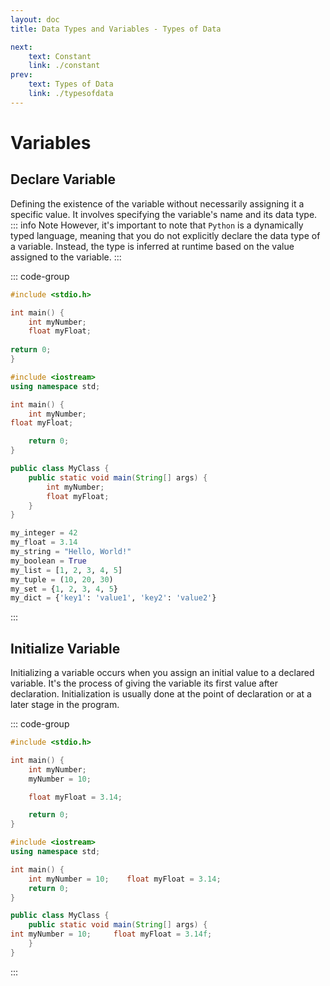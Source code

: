 ```yaml
---
layout: doc
title: Data Types and Variables - Types of Data

next:
    text: Constant
    link: ./constant
prev:
    text: Types of Data
    link: ./typesofdata
---
```


# Variables
## Declare Variable
Defining the existence of the variable without necessarily assigning it a specific value. It involves specifying the variable's name and its data type.
::: info Note
However, it's important to note that `Python` is a dynamically typed language, meaning that you do not explicitly declare the data type of a variable. Instead, the type is inferred at runtime based on the value assigned to the variable.
:::

::: code-group
```c [c]
#include <stdio.h>

int main() {
    int myNumber;
    float myFloat;
    
return 0;
}
```
```c++ [c++]
#include <iostream>
using namespace std;

int main() {
    int myNumber;
float myFloat;

    return 0;
}
```
```java [java]
public class MyClass {
    public static void main(String[] args) {
        int myNumber;
        float myFloat;
    }
}
```
```python [python]
my_integer = 42
my_float = 3.14
my_string = "Hello, World!"
my_boolean = True
my_list = [1, 2, 3, 4, 5]
my_tuple = (10, 20, 30)
my_set = {1, 2, 3, 4, 5}
my_dict = {'key1': 'value1', 'key2': 'value2'}
```
:::

## Initialize Variable
Initializing a variable occurs when you assign an initial value to a declared variable. It's the process of giving the variable its first value after declaration. Initialization is usually done at the point of declaration or at a later stage in the program.

::: code-group
```c [c]
#include <stdio.h>

int main() {
    int myNumber;
    myNumber = 10;

    float myFloat = 3.14;

    return 0;
}
```
```c++ [c++]
#include <iostream>
using namespace std;

int main() {
    int myNumber = 10;    float myFloat = 3.14; 
    return 0;
}
```
```java [java]
public class MyClass {
    public static void main(String[] args) {
int myNumber = 10;     float myFloat = 3.14f;
    }
}
```
:::